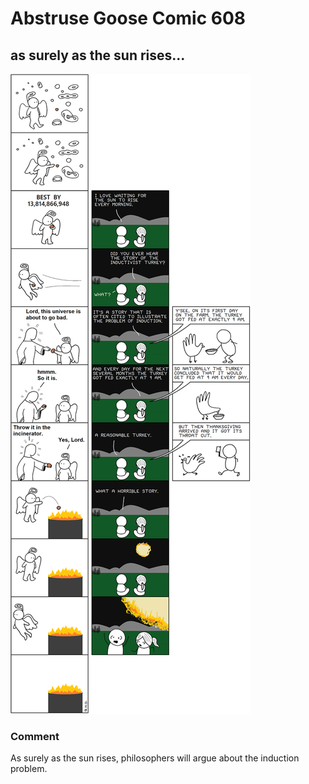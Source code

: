 # Abstruse Goose Comic 608
## as surely as the sun rises...

![image](comics/parable_of_the_inductivist_humans.png)
### Comment
As surely as the sun rises, philosophers will argue about the induction problem.
